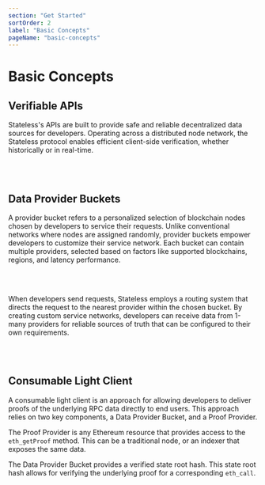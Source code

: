 ```yaml
---
section: "Get Started"
sortOrder: 2
label: "Basic Concepts"
pageName: "basic-concepts"
---
```

# Basic Concepts

## Verifiable APIs

Stateless's APIs are built to provide safe and reliable decentralized data
sources for developers. Operating across a distributed node network, the
Stateless protocol enables efficient client-side verification, whether
historically or in real-time.

<br/><br/>

## Data Provider Buckets

A provider bucket refers to a personalized selection of blockchain nodes chosen
by developers to service their requests.  Unlike conventional networks where
nodes are assigned randomly, provider buckets empower developers to customize
their service network. Each bucket can contain multiple providers, selected
based on factors like supported blockchains, regions, and latency performance.

<br/><br/>

When developers send requests, Stateless employs a routing system that directs
the request to the nearest provider within the chosen bucket. By creating
custom service networks, developers can receive data from 1-many providers for
reliable sources of truth that can be configured to their own requirements.

<br/><br/>

## Consumable Light Client

A consumable light client is an approach for allowing developers to deliver
proofs of the underlying RPC data directly to end users. This approach relies
on two key components, a Data Provider Bucket, and a Proof Provider.

The Proof Provider is any Ethereum resource that provides access to the
`eth_getProof` method. This can be a traditional node, or an indexer that
exposes the same data.

The Data Provider Bucket provides a verified state root hash. This state root
hash allows for verifying the underlying proof for a corresponding `eth_call`.

